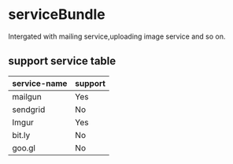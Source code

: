 # serviceBundle
Intergated with mailing service,uploading image service and so on.

## support service table

| service-name|support|
|-------------|-------|
| mailgun     | Yes   |
| sendgrid    | No    |
| Imgur       | Yes   |
| bit.ly      | No    |
| goo.gl      | No    |
